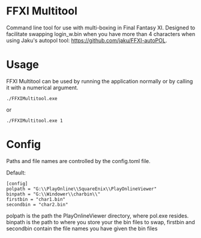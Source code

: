 # FFXI Multitool

Command line tool for use with multi-boxing in Final Fantasy XI. Designed to facilitate swapping login_w.bin when you have more than 4 characters when using Jaku's autopol tool: https://github.com/jaku/FFXI-autoPOL.

# Usage

FFXI Multitool can be used by running the application normally or by calling it with a numerical argument.

    ./FFXIMultitool.exe

or

    ./FFXIMultitool.exe 1

# Config
Paths and file names are controlled by the config.toml file.

Default:

    [config]
    polpath = "G:\\PlayOnline\\SquareEnix\\PlayOnlineViewer"
    binpath = "G:\\Windower\\charbin\\"
    firstbin = "char1.bin"
    secondbin = "char2.bin"

polpath is the path the PlayOnlineViewer directory, where pol.exe resides.
binpath is the path to where you store your the bin files to swap,
firstbin and secondbin contain the file names you have given the bin files
